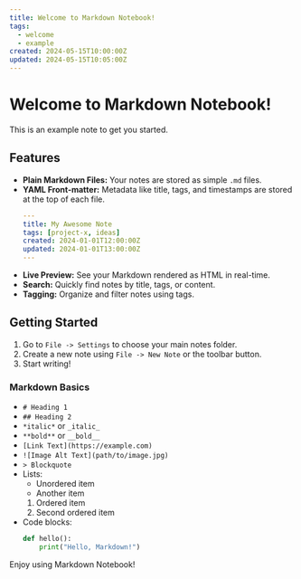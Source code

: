```yaml
---
title: Welcome to Markdown Notebook!
tags:
  - welcome
  - example
created: 2024-05-15T10:00:00Z
updated: 2024-05-15T10:05:00Z
---
```


# Welcome to Markdown Notebook!

This is an example note to get you started.

## Features

*   **Plain Markdown Files:** Your notes are stored as simple `.md` files.
*   **YAML Front-matter:** Metadata like title, tags, and timestamps are stored at the top of each file.
    ```yaml
    ---
    title: My Awesome Note
    tags: [project-x, ideas]
    created: 2024-01-01T12:00:00Z
    updated: 2024-01-01T13:00:00Z
    ---
    ```
*   **Live Preview:** See your Markdown rendered as HTML in real-time.
*   **Search:** Quickly find notes by title, tags, or content.
*   **Tagging:** Organize and filter notes using tags.

## Getting Started

1.  Go to `File -> Settings` to choose your main notes folder.
2.  Create a new note using `File -> New Note` or the toolbar button.
3.  Start writing!

### Markdown Basics

*   `# Heading 1`
*   `## Heading 2`
*   `*italic*` or `_italic_`
*   `**bold**` or `__bold__`
*   `[Link Text](https://example.com)`
*   `![Image Alt Text](path/to/image.jpg)`
*   `> Blockquote`
*   Lists:
    *   Unordered item
    *   Another item
    1.  Ordered item
    2.  Second ordered item
*   Code blocks:
    ```python
    def hello():
        print("Hello, Markdown!")
    ```

Enjoy using Markdown Notebook!
